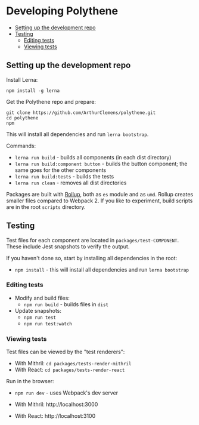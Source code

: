 # Developing Polythene

<!-- MarkdownTOC autolink="true" autoanchor="true" bracket="round" levels="1,2,3" -->

- [Setting up the development repo](#setting-up-the-development-repo)
- [Testing](#testing)
  - [Editing tests](#editing-tests)
  - [Viewing tests](#viewing-tests)

<!-- /MarkdownTOC -->


<a id="setting-up-the-development-repo"></a>
## Setting up the development repo

Install Lerna:

```
npm install -g lerna
```

Get the Polythene repo and prepare:

```
git clone https://github.com/ArthurClemens/polythene.git
cd polythene
npm
```

This will install all dependencies and run `lerna bootstrap`.

Commands:

* `lerna run build` - builds all components (in each dist directory)
* `lerna run build:component button` - builds the button component; the same goes for the other components
* `lerna run build:tests` - builds the tests
* `lerna run clean` - removes all dist directories

Packages are built with [Rollup](http://rollupjs.org), both as `es` module and as `umd`. Rollup creates smaller files compared to Webpack 2. If you like to experiment, build scripts are in the root `scripts` directory.




<a id="testing"></a>
## Testing

Test files for each component are located in `packages/test-COMPONENT`. These include Jest snapshots to verify the output.

If you haven't done so, start by installing all dependencies in the root:

* `npm install` - this will install all dependencies and run `lerna bootstrap`

<a id="editing-tests"></a>
### Editing tests

* Modify and build files:
  * `npm run build` - builds files in `dist`
* Update snapshots:
  * `npm run test`
  * `npm run test:watch`

<a id="viewing-tests"></a>
### Viewing tests

Test files can be viewed by the "test renderers":

* With Mithril: `cd packages/tests-render-mithril`
* With React: `cd packages/tests-render-react`

Run in the browser:

* `npm run dev` - uses Webpack's dev server

* With Mithril: http://localhost:3000
* With React: http://localhost:3100
  

